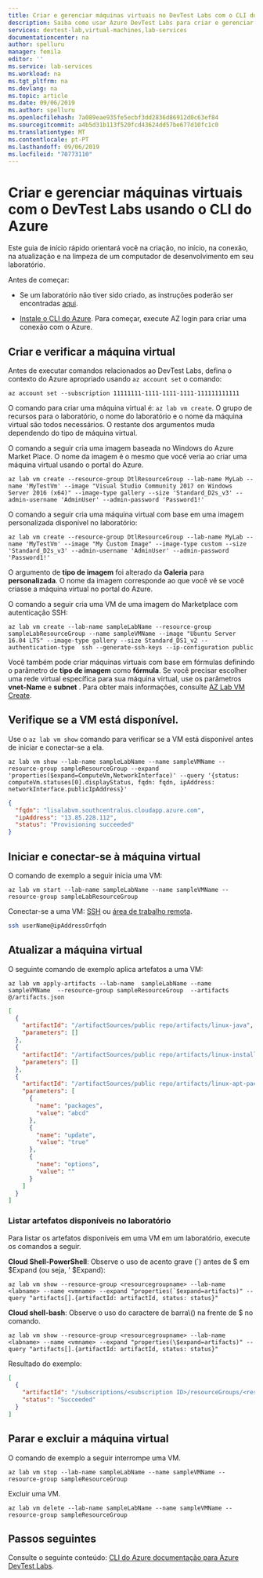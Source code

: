 ```yaml
---
title: Criar e gerenciar máquinas virtuais no DevTest Labs com o CLI do Azure | Microsoft Docs
description: Saiba como usar Azure DevTest Labs para criar e gerenciar máquinas virtuais com CLI do Azure
services: devtest-lab,virtual-machines,lab-services
documentationcenter: na
author: spelluru
manager: femila
editor: ''
ms.service: lab-services
ms.workload: na
ms.tgt_pltfrm: na
ms.devlang: na
ms.topic: article
ms.date: 09/06/2019
ms.author: spelluru
ms.openlocfilehash: 7a089eae935fe5ecbf3dd2836d86912d0c63ef84
ms.sourcegitcommit: a4b5d31b113f520fcd43624dd57be677d10fc1c0
ms.translationtype: MT
ms.contentlocale: pt-PT
ms.lasthandoff: 09/06/2019
ms.locfileid: "70773110"
---
```

# <a name="create-and-manage-virtual-machines-with-devtest-labs-using-the-azure-cli"></a>Criar e gerenciar máquinas virtuais com o DevTest Labs usando o CLI do Azure
Este guia de início rápido orientará você na criação, no início, na conexão, na atualização e na limpeza de um computador de desenvolvimento em seu laboratório. 

Antes de começar:

* Se um laboratório não tiver sido criado, as instruções poderão ser encontradas [aqui](devtest-lab-create-lab.md).

* [Instale o CLI do Azure](/cli/azure/install-azure-cli). Para começar, execute AZ login para criar uma conexão com o Azure. 

## <a name="create-and-verify-the-virtual-machine"></a>Criar e verificar a máquina virtual 
Antes de executar comandos relacionados ao DevTest Labs, defina o contexto do Azure apropriado usando `az account set` o comando:

```azurecli
az account set --subscription 11111111-1111-1111-1111-111111111111
```

O comando para criar uma máquina virtual é: `az lab vm create`. O grupo de recursos para o laboratório, o nome do laboratório e o nome da máquina virtual são todos necessários. O restante dos argumentos muda dependendo do tipo de máquina virtual.

O comando a seguir cria uma imagem baseada no Windows do Azure Market Place. O nome da imagem é o mesmo que você veria ao criar uma máquina virtual usando o portal do Azure. 

```azurecli
az lab vm create --resource-group DtlResourceGroup --lab-name MyLab --name 'MyTestVm' --image "Visual Studio Community 2017 on Windows Server 2016 (x64)" --image-type gallery --size 'Standard_D2s_v3' --admin-username 'AdminUser' --admin-password 'Password1!'
```

O comando a seguir cria uma máquina virtual com base em uma imagem personalizada disponível no laboratório:

```azurecli
az lab vm create --resource-group DtlResourceGroup --lab-name MyLab --name 'MyTestVm' --image "My Custom Image" --image-type custom --size 'Standard_D2s_v3' --admin-username 'AdminUser' --admin-password 'Password1!'
```

O argumento de **tipo de imagem** foi alterado da **Galeria** para **personalizada**. O nome da imagem corresponde ao que você vê se você criasse a máquina virtual no portal do Azure.

O comando a seguir cria uma VM de uma imagem do Marketplace com autenticação SSH:

```azurecli
az lab vm create --lab-name sampleLabName --resource-group sampleLabResourceGroup --name sampleVMName --image "Ubuntu Server 16.04 LTS" --image-type gallery --size Standard_DS1_v2 --authentication-type  ssh --generate-ssh-keys --ip-configuration public 
```

Você também pode criar máquinas virtuais com base em fórmulas definindo o parâmetro de **tipo de imagem** como **fórmula**. Se você precisar escolher uma rede virtual específica para sua máquina virtual, use os parâmetros **vnet-Name** e **subnet** . Para obter mais informações, consulte [AZ Lab VM Create](/cli/azure/lab/vm#az-lab-vm-create).

## <a name="verify-that-the-vm-is-available"></a>Verifique se a VM está disponível.
Use o `az lab vm show` comando para verificar se a VM está disponível antes de iniciar e conectar-se a ela. 

```azurecli
az lab vm show --lab-name sampleLabName --name sampleVMName --resource-group sampleResourceGroup --expand 'properties($expand=ComputeVm,NetworkInterface)' --query '{status: computeVm.statuses[0].displayStatus, fqdn: fqdn, ipAddress: networkInterface.publicIpAddress}'
```
```json
{
  "fqdn": "lisalabvm.southcentralus.cloudapp.azure.com",
  "ipAddress": "13.85.228.112",
  "status": "Provisioning succeeded"
}
```

## <a name="start-and-connect-to-the-virtual-machine"></a>Iniciar e conectar-se à máquina virtual
O comando de exemplo a seguir inicia uma VM:

```azurecli
az lab vm start --lab-name sampleLabName --name sampleVMName --resource-group sampleLabResourceGroup
```

Conectar-se a uma VM: [SSH](../virtual-machines/linux/mac-create-ssh-keys.md) ou [área de trabalho remota](../virtual-machines/windows/connect-logon.md).
```bash
ssh userName@ipAddressOrfqdn 
```

## <a name="update-the-virtual-machine"></a>Atualizar a máquina virtual
O seguinte comando de exemplo aplica artefatos a uma VM:

```azurecli
az lab vm apply-artifacts --lab-name  sampleLabName --name sampleVMName  --resource-group sampleResourceGroup  --artifacts @/artifacts.json
```

```json
[
  {
    "artifactId": "/artifactSources/public repo/artifacts/linux-java",
    "parameters": []
  },
  {
    "artifactId": "/artifactSources/public repo/artifacts/linux-install-nodejs",
    "parameters": []
  },
  {
    "artifactId": "/artifactSources/public repo/artifacts/linux-apt-package",
    "parameters": [
      {
        "name": "packages",
        "value": "abcd"
      },
      {
        "name": "update",
        "value": "true"
      },
      {
        "name": "options",
        "value": ""
      }
    ]
  } 
]
```

### <a name="list-artifacts-available-in-the-lab"></a>Listar artefatos disponíveis no laboratório

Para listar os artefatos disponíveis em uma VM em um laboratório, execute os comandos a seguir.

**Cloud Shell-PowerShell**: Observe o uso de acento grave (\`) antes de $ em $Expand (ou seja, ' $Expand):

```azurecli-interactive
az lab vm show --resource-group <resourcegroupname> --lab-name <labname> --name <vmname> --expand "properties(`$expand=artifacts)" --query "artifacts[].{artifactId: artifactId, status: status}"
```

**Cloud shell-bash**: Observe o uso do caractere de barra\\() na frente de $ no comando. 

```azurecli-interactive
az lab vm show --resource-group <resourcegroupname> --lab-name <labname> --name <vmname> --expand "properties(\$expand=artifacts)" --query "artifacts[].{artifactId: artifactId, status: status}"
```

Resultado do exemplo: 

```json
[
  {
    "artifactId": "/subscriptions/<subscription ID>/resourceGroups/<resource group name>/providers/Microsoft.DevTestLab/labs/<lab name>/artifactSources/public repo/artifacts/windows-7zip",
    "status": "Succeeded"
  }
]
```

## <a name="stop-and-delete-the-virtual-machine"></a>Parar e excluir a máquina virtual    
O comando de exemplo a seguir interrompe uma VM.

```azurecli
az lab vm stop --lab-name sampleLabName --name sampleVMName --resource-group sampleResourceGroup
```

Excluir uma VM.
```azurecli
az lab vm delete --lab-name sampleLabName --name sampleVMName --resource-group sampleResourceGroup
```

## <a name="next-steps"></a>Passos seguintes
Consulte o seguinte conteúdo: [CLI do Azure documentação para Azure DevTest Labs](/cli/azure/lab?view=azure-cli-latest). 
